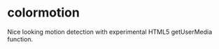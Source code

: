 colormotion
===========

Nice looking motion detection with experimental HTML5 getUserMedia function.